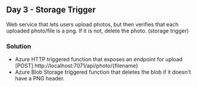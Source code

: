 ## Day 3 - Storage Trigger

Web service that lets users upload photos, but then verifies that each uploaded photo/file is a png. If it is not, delete the photo. (storage trigger)

### Solution

* Azure HTTP triggered function that exposes an endpoint for upload \[POST\] http://localhost:7071/api/photo/{filename} 
* Azure Blob Storage triggered function that deletes the blob if it doesn't have a PNG header.
